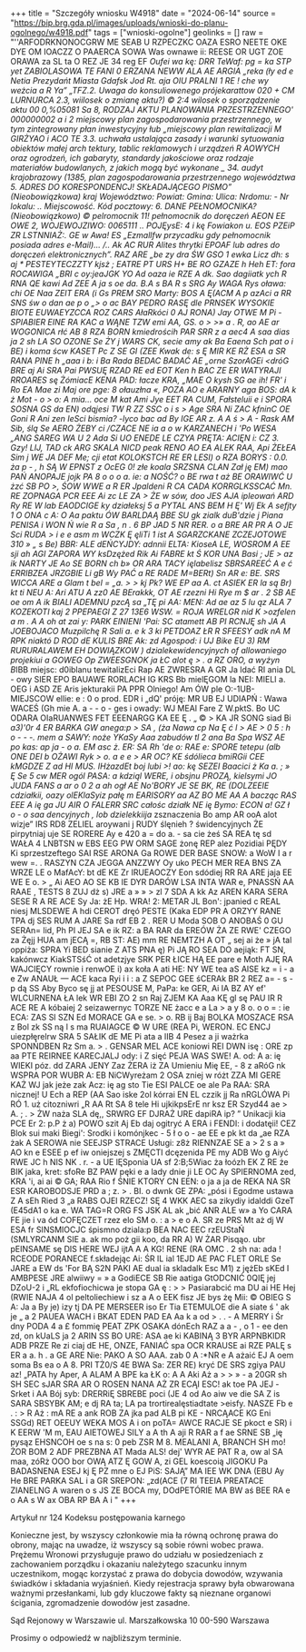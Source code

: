 +++
title = "Szczegóły wniosku W4918"
date = "2024-06-14"
source = "https://bip.brg.gda.pl/images/uploads/wnioski-do-planu-ogolnego/w4918.pdf"
tags = ["wnioski-ogolne"]
geolinks = []
raw = "''ARFODRKNONOCGRW ME SEAB U RZPECZKC OAZA ESRO NEETE OKE DYE OM IOACZZ O PAAERCA SOWA  Was ownawe ii: REESE OR UGT ZOE ORAWA za SL ta O REZ JE 34 reg EF *Oufei wa kę: DRR TeWaf: pg = ka STP yet ZABIOLASOWA TE FANI 0 ERZANA NEWW ALA AE ARGIA „reka (ły ed  e Netia Prezydańt Miasta Gdafsk Jod Rt. aja OIU PRALNI 1 RE ! che wy weżcia a R Ya” „TFZ.2. Uwaga do konsuliowenego prójekarattow 020 + CM LURNURCA 2.3, wiilosek o zmianę aktu?)  © 2:4 wilosek o sporządzenie aktu 00 0,%05081 Sa 8, RODZAJ AKTU PLANOWANIA PRZESTRZENNEGO' 000000002 a i 2 miejscowy plan zagospodarowania przestrzennego, w tym zintegrowany płan inwestycyjny łub „miejscowy plan rewitalizacji M GIRŻYAO i ACO TE 3.3. uchwała ustalająca zasady i warunki sytuowania obiektów małej arch tektury, tablic reklamowych i  urządzeń R AOWYCH oraz ogrodzeń, ich gabaryty, standardy jakościowe oraz rodzaje materiałów budowlanych, z jakich mogą być wykonane _ 34. audyt krajobrazowy (1385, plan zagospodarowania przestrzennego województwa 5. ADRES DO KORESPONDENCJ! SKŁADAJĄCEGO PISMO” (Nieobowiązkowa) kraj Województwo: Powiat: Gmina: Ulica: Nrdomu: - Nr lokalu: .. Miejscowość. Kód pocztowy: 6. DANE PEŁNOMOCNIKA? (Nieobowiązkowo) © pelromocnik 11! pełnomocnik do doręczeń AEON EE OWE 2, WOJEWOJZIWO: 0065111 .. POJĘysE: 4 i kę Fowiakon u. EOS PZEiP ZR LSTNNIAŻ:. GE w Awa!  ES „Ezmallfw przycadku gdy pełnomocnik posiada adres e-Mail)... /.. Ak AC RUR Alites thrytki EPOAF lub adres do doręczeń elektronicznych”. RAZ ARE „be zy dra ŚW GSO 1 ewka Licz dh: s aj * PESTEYTECZZTY kjsż ; EATRE PT URS  H+ BE RO GZAZE h Heh ET: fora ROCAWIGA „BRI c oy:jeaJGK YO Ad oaza ie RZE A dk. Sao dagiiatk ych R RNA QE kawi Ad ZEE A ja  s oe  da. B.A s BA R  s SRG Ay WAGA Rys oława: chi OE Naa ZEIT ERA (i Gs PREM SRO Marty: BOS A Ę(ACM A p azAci a RR SNS św o dan ae p o „> o ac BAY PEDRO RASĘ dle PRNSEK WYSOKIE BIOTE EUWAEYZCCA ROZ CARS AłaRkóci 0 AJ  RONA) Jay OTWE M Pi -SPIABIER EINE RA KAC a WĄNE TZW emi AA, GS. o > >» a . R, ao AE ar WOGONICA rłć AB 8 RZA BORN  kmiedrościh PAR SRR z a aec4 A saa dias ja 2 sh LA SO OZONE Se ŻY j WARS CK, secie amy ak Ba Eaena Sch pat o i BE) i koma ścw KASET Pc Z SE GI (ZEE Kwak de: s Ę MIR KE RŻ ESA a SR RANA PINE h „aaa i b: i Ba Rada BEDAC BADAĆ AE „orne SzorAGEi <dróG BRE aj Ai SRA Pai PWSUĘ RZAD RE ed EOT Ken h BAC ZE ER WATYRAJI  RROARES sę ŻómiacE KENA PAD: łacze KRA, „MAE O kysh SG ae ih! FR' i Ro EA Mae zi Maj ore pge: 8 ołauzłna «, POZA AO e ARARNY  aga BOS: dA k ż Mot - o > o: A mia... oce M kat Ami Jye EET RA CUM, Fałsteluii e i SPORA SOSNA GS da EN) odqjesi TW R ZZ SSC o i s > Age SRA Ni ZAC kfninC OE Goni R Ani zen IeSci bismia? -lyco bac ad By IGE AR z. A A ś > A - Rask AM Sib, ślą Se AERO ŻEBY ci /CZACE NE ia a o w KARZANECH i 'Po WESA „ANG SAREG WA U 2 Ada Si UO ENEDE LE CZYA PRĘTA: ACIĘN i: CZ 3. Gzy! LIJ, TAD ck ARG SKALA NICD peak RENO AO EA ALEK RAA, Api ŻEŁEA Sim j WE JA DEF Me; cji etat KOLOKSTCH RE ER LESI) o RZA BORYS : 0.0. ża p - , h SĄ W EPNST z OcEG 0! złe koala SRZSNA CLAN Zał ję EM) mao PAŃ ANOPAJE jojk PA 8 o o o a. ie: a NOŚĆ? o BE rwa t aż BE ORAWIWĆ U żzć SB PO >, ŚOW WWE a R ER Jpaldeni R CA CADA KORRGLKSSCAĆ Mn. RE ZOPNAGA PCR EEE Ai zc LE ZA > ŻE w sów, doo JES AJA ipleowań ARD Ry RE W lab EAODCIGE ky działeksj 5 a PYTAL ANS BEM H Ę' Wj Ek A sefjty 1 O ONA c A: O Aa paktu ÓW BARLDAĄ BBE SU gk zialk duB'dzie j Piana PENISA i WON Ń wie R a Sa , n . 6 BP JAD 5 NR RER. o a BRE AR PR A O JE Sci RUDA > i e e  asm m WCZK Ę ęliTi 1 ist A SGARZCKANE ZCZEJOTOWE 310 » „ s Be) BBR: ALE dEŃCYJDY: adnnii ELTA: KioseA LE, WOSROM A EE sji ah AGI ZAPORA WY ksDzężed Rik Ai FABRE kt Ś KOR UNA Basi ; JE > az ik NARTY JE Ao SE BORN ch b» OR ARA TACY ięlabelisz SBRSAREEĆ A e ć ERRIBZEA JRZGBIE Li gB Wy PAĆ a RE RADE M=BERt) Sn AR e: BE. SRS WICCA ARE a Glam t bel = „a. > > kj Pk? WE EP aa A. ct ASIEK ER la są Br) kt ti NEU A: Ari ATU A zz0 AE BErakkk, OT AE rzezni Hi Rye m $ ar . 2 SB AE oe om A ik BIALI ADEMNU pzcĄ sa „TĘ pi AA: MEN: Ad ae az 5 lu ąz ALA 7 KOZEKOTI kaj 2 PPEPAEGI Z 27 13E6 WSW. = ROJA WRELGR nid K >ozfelen a m . A A oh at zai y: PARK EINIENI 'Pai: SC atamett AB PI RCNJĘ sh JA A JOEBOJACO Muzpilchę R Sali a. e k 3 ki PETDOAZ ŁR R SFEESY adk nA M RPK niaktó D ROD dE KULIS BRE Ak: zd Agospod: i UJ Bike EU 3) RM RURURALAWEM EH DOWIĄZKOW ) dzialekewidencyjnych of allowaniego projekiui a GOWEG Op ZWEESGNOK ja ŁC alot ę > . a RZ ORO, a wyżyn B*IBB miejsc: d0iblanu tewitalizEci Rap AE ZWRESRA A GR Ja ldać RI ania DL - owy SIER EPO BAUAWE RORLACH IG KRS Bb mielĘGOM la NEI: MIELI a. OEG i ASD ZE Aris jekturakii PA PPR Olniego! Am ÓW ple O:-1UB-MIEJSCOW ellie: e : 0 o prod. EDR i „dQ' próję: MR UB EJ UDIAPŃ : Wawa WACEŚ (Gh mie A.  a - - o - ges i owady: WJ MEAI Fare Z W.pktS. Bo UC ODARA OIaRUANWES FET EEENARGG KA EE  Ę . „ ©  > KA JR SONG siad Bi *a3)'0r 4 ER BARKA GW anega:p > SA , (ża Nawa cp Na Ę ć l > AE > 0 5 : h o - - -. mem a SAWY: noże YKaSy Aaa zabudów tl 2 ana Ba Spa WSZ AE po kas: ap ja - o a. EM asc ż. ER: SA Rh 'de o: RAE e: SPORE tetepu (alb ONE DEI b OŻAWI Ryk > o. a e e > AR OC? KE śdólieca bmiRGii CEE kMGDZE Z ad HI MUS. IHżazdEt boj lubi >! ao: kę SEZEI Baacici ż Ka a. ; »  Ę Se 5 cw MER ogól PASA:  a kdziąl WERE, i obsjnu PROZĄ, kielsymi JO JUDA FANS a ar o 0 2  a ah ogł AE No'BORY JE SE BK, RE (DOLZEEIE cdziałkii, oazy olEKlaSyiz pałę m EARISORY aa AZ BO ME AA A bacząc  RAS EEE A ię ga JU AIR O FALERR SRC całośc działk NE ię Bymo: ECON a! GZ ł o - o saa  dencyjnych , lob dzielekkiija* zsznaczenia  Bo amp AR ooA alot wizje” IRS RD8 ZELIEL aroywani j RUDY ślęnieh ? świdencyjnych ŻE pirpytniaj uje SE RORERE Ay e 420 a = do a. - sa cie żeś SA REA tę sd WAŁA 4 LNBTSN w EBS EEG PW ORM SAGE żonę REP alez Pozidiai PĘDY Ki sprzestzeftego SAI RSE ARONA Ga ROWE DER BASE SNOW: a WoW I a r wew =. . RASZYN CZA JEGGA ANZZWY Oy uko PECH MER REA BNS ZA WRZE LE o MafAcY: bt dE KE Zr IRUEAOCZY Eon sdódiej RR RA ARE jaja EE WE E  o. > „ Ai AEO AO SE KB IE DYR DARÓW LSA INTA WAR e, PNASSŃ AA RAAE , TESTS 8 ZUJ dż s) JRE a » » > zl 7  SDA A kk Az AREN KARA SERA SESE R A RE ACE Sy Ja: żE Hp. WRA! 2: METAR JL Bon': jpanied c REAL niesj MLSDEWE A hdi CEROT dręó PESTE (Kaka EDP PR A ORZYY RANE TPA dj SES RUM A JARE Sa rdf EB 2 . RER U Moda SOB O ANOBAŚ 0 GU SERAn= lid, Ph Pl JEJ SA e ik RZ: a BA RAR da EREÓW ŻA ZE RWE' CZEGO za Żęjj HUA am jECĄ =, RB ST: AE) mm RE NEMTZH A OT „ sej ai że » jA tal oppiża: SPRA Yi BED sianie Z ATS PNA ę) Pi JĄ RO SEA DO aejiąk: FT SN, kakónwcz KiakSTSśĆ ot adetzjye SRK PER ŁICE HĄ EE pare e Moth AJĘ RA WAJCIĘCY rownie i renwOE i) ax koła A ati HE: NY WE tea aS AISE kz = i - a e Zw ANAUŁ — ACE kaca Ryi i i : a Z SEPOC GEE śCERAk BR 2 REZ a= - s - p dą SS Aby Byco sę jj at PESOUSE M, PaPa: ke GER, Ai IA BZ AY ef' WLCURNENA ŁA lek WR EBI ZO 2 sn Raj ZJEM KA Aaa KĘ gl sę PAU IR R ACE RE A kóbaiej 2 seizawernyc TORZE NE żacc e a La > a y 8 o. o o = : ie ECA: ZAS SI SZN Ed MORACE GA e se. > o. RB ij Baj  BOLKA MOSZACE RSA z Bol zk SS ną l s ma RUAIAGCE © W URE (REA Pi, WERON. EC ENCJ uiezpłęrelrw SRA 5 SAŁIK dE ME Pi ata a IIB 4 Pesez a ji ważrka SPONŃDBEN Rz Sm a. > . GENSAR MEL ACE koniowi REI DWN isę : ORE zp aa PTE REIRNEE KARECJALJ ody: i Z sięć PEJA WAS SWE! A. od: A a: ię WIEKI póz. dd ZARA JENY Zaz ŻERA iż ZA Umieniu Mię EE, - 8 z aRóG nk WSPRA POR WUBR A: EB NiCWyreżam 2 OSA zniej w różt ZZA MI GERE KAŻ WJ jak jeże zak Acz: ię ag sto Tie ESI PALCE oe ale Pa RAA: SRA nicznej! U Ech a REP (AA Sao iske 2ol kórrai EN EL czzik jj Ra nRGLÓWA Pi RÓ 1. uż citozniwri „R AA Rt SA 8 tele Hi ujkikpsErE nr ksz ER Szyd44 ae > A.  ; . > ŻW naża SLA dę,, SRWRG EF DJRAŻ URE dapiRA ip? ” Unikacji kia PCE Er 2: p.P ż a) POWO szit  Aj Eb daj ogitryć A ERA i FENDI: i dodatęii! CEZ Blok sui maki Biegi': Srodki i komónjkec  - 5 ł o o - ae EE e pk kt da „ae RZA żak A SEROWA nie SEEJSP STRACE Usługi: z8ż RIENNZAE SE a > 2 s a  » AO kn e ESEE p ef iw oniejszej s ZMĘCTI dcęzenida PE my ADB Wo g Aiyć RWE JC h NIS NK . r.  - a UE lĘSponia UA sf 2:B;5Wiac ża łoózh EK Z RE że BIK jaka, kret: sfoRe BZ PAW pęki e a lady dnie ji LE OC Ay SPIERNOMA zed, KRA 'i, ai ai © GA; RAA Rio  f ŚNIE KTORY CN EEN:  o ja a ja de REKA NA SR ESR KAROBODSJE PRD  a ; z. > . BI. o dwnk GE ZPA: „pósi i Egodme ustawa Z A sEh Ried 3 „a RABS OJEI RZECZ! SĘ 4 WKK  AEC sa zikydiy idalddi GzeT (E45dA1 o ka e. WA TAG=R ORG FS JSK AL ak „bić ANR ALE w» a Yo CARA FE jie i va ód COFĘCZET rzez elo SM o. : a > e o A. SR ze PRS Mt aż dj W ESA fr SINSMIOCJC śpismno dziala:p BEA NAC EEC rzEUStaŃ (SMLYRCANM SIE a. ak mo poż gii koo, da RR A) W ŻAR Pisqąo. ubr pEINSAME sę DIS HERE WEJ ijtA A A KG! RENE (RA OMC . 2 sh na: ada ! RCEODE PORANECE f.składejąc Ai: ŚR IL ial 1EJD AE PAC FLET ORLE Se JARE a EW ds 'For BĄ S2N PAKI AE dual ia skladalk Esc M1) z jężEb sKEd I AMBPESE JRE alwiiwy = » a GodiECE SB Rie aatiga GtODCNIĆ 0QIĘ jej DZoU-2 i „RL ekfofiochicwa je stopa GA ę : >  >  Pasiarabcić ma DU ai HE Hej (RWIE NAJA 4 ol peltoliechiew i sz a  A o EEK fisz JE bys żę Mii: © OBIEG S A: Ja a By je) izy tj DA PE MERSEER iso Er Tia ETEMULOE die A siate ś ' ak je „ a 2 PAUEA WACH i BKAT EDEN PAD EA Aa k a od > . . - A MERRY i Śr dny PODA 4 a £ fommię PEAT ZPK OSAKA dónEch RAZ a a  - , o 1 - ee den zd, on kUaLS ja 2 ARIN SS BO URE: ASA ae ki KABINĄ 3 BYR ARPNBKIDR ADB PRZE Re zi ciaj dE HE, ONZE, FANIAĆ spa OCR KRAUSE  ai RZE PALĘ s ER a a. h . a GE ARE Nie: PAKO A SO AAA. zab 0 A :*NR e A ażaić EJ A oem soma Bs ea o A 8. PRI TŻ0/S 4E BWA Sa: ZER RE) kryć DE SRS zgiya PAU az! „PATA hy Aper, A ALAM A BPE ka ŁK o: A A Aki Aż a > > »  - a 20GR sh SH SEC sJAR  SRA AR O ROSEN NANA AŻ ZR ECĄI ESC! ak toe PA JEJ -Srket i AA Bój syb: DRERRiĘ SBREBE poci (JE 4 od Ao aiw ve die SA Z is SARA SBSYBK AM; e dj RA ta; LA pa trortirealęstiadtate >eisfy. NASZE Fb e . : > R Aż : mA RE a ank ROB ZA jka pad ALB pi KE - NRCĄACE KG Eni SSGd) RET OEEUY WEKA MOS A i on poTA= AWCE RACJE SE pkoct e SR) i K EERW 'M m, EAU AIETOWEJ SILY a A th A aji R RAR a f ae SRNE SB „ię pysąz EHSNCOH oe s na s: 0 peb ZSR M 8. MEALANI A, BRANCH SH mo! ŻOR BOM 2 ADF PREZBNA AT Mada ALS! dej' WYR AE PAT R a, ow al SA maa, zóRż OOO bor OWĄ ATZ Ę GOW A, zi GEL koescoią JIGOKU Pa BADASNENA ESEJ kj Ę PZ mne o EJ PiS: SAJĄ” MA IEE WK DNA (EBU Ay He BRE PARKA SAL i a GR SREPON: „zd(ACE (7 RI TEEIA PREATACE ZIANELNG A waren o s JS ZE BOCA my, DOdPETÓRIE MA BW aś BEE RA e o AA s W ax OBA RP BA A i "
+++


Artykuł nr 124 Kodeksu postępowania karnego

Konieczne jest, by wszyscy członkowie mia ła równą ochronę prawa do obrony, mając na uwadze, iż wszyscy są sobie równi wobec prawa. Prężemu Wronowi przysługuje prawo do udziału w posiedzeniach z zachowaniem porządku i okazaniu należytego szacunku innym uczestnikom, mogąc korzystać z prawa do dobycia dowodów, wzywania świadków i składania wyjaśnień. Kiedy rejestracja sprawy była obwarowana ważnymi przesłankami, lub gdy kluczowe fakty są nieznane organowi ścigania, zgromadzenie dowodów jest zasadne.

Sąd Rejonowy w Warszawie
ul. Marszałkowska 10
00-590 Warszawa

Prosimy o odpowiedź w najbliższym terminie.



